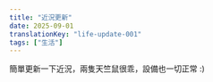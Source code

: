 ```yaml
---
title: "近況更新"
date: 2025-09-01
translationKey: "life-update-001"
tags: ["生活"]
---
```


簡單更新一下近況，兩隻天竺鼠很乖，設備也一切正常 :)

